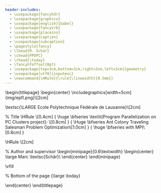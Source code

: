 ```yaml
---
header-includes:
  - \usepackage{fancyhdr}
  - \usepackage{graphicx}
  - \usepackage[english]{babel}
  - \usepackage{fancyvrb}
  - \usepackage{placeins}
  - \usepackage{caption}
  - \usepackage{subcaption}
  - \pagestyle{fancy}
  - \lhead{M. Schär}
  - \chead{PPOPC}
  - \rhead{\today}
  - \fancyhfoffset{0pt}
  - \usepackage[top=3cm,bottom=3cm,right=3cm,left=3cm]{geometry}
  - \usepackage[utf8]{inputenc}
  - \newcommand{\HRule}{\rule{\linewidth}{0.5mm}}
---
```


 \begin{titlepage}
 \begin{center}
 \includegraphics[width=5cm]{img/epfl.png}\\[2cm]

 \textsc{\LARGE Ecole Polytechnique Fédérale de Lausanne}\\[2cm]

% Title
\HRule \\[0.4cm]
{ \huge \bfseries \textit{Program Parallelization on PC Clusters project}: \\[0.8cm] }
{ \Huge \bfseries Ant Colony Traveling Salesman Problem Optimization\\[1.0cm] }
{ \huge \bfseries with MPI\\[0.8cm] }

\HRule \\[2cm]

% Author and supervisor
\begin{minipage}{0.6\textwidth}
\begin{center} \large
Marc \textsc{Schär}\\
\end{center}
\end{minipage}

\vfill

% Bottom of the page
{\large \today}

\end{center}
\end{titlepage}
